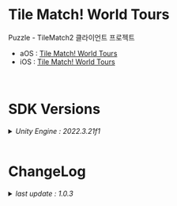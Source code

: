 # Tile Match! World Tours

Puzzle - TileMatch2 클라이언트 프로젝트

+ aOS : [Tile Match! World Tours](https://play.google.com/store/apps/details?id=com.ninetap.tilematchworldtours&gl=US)
+ iOS : [Tile Match! World Tours](https://apps.apple.com/app/id6476965728)

<br>

# SDK Versions
<details>
<summary markdown="span"><em>Unity Engine : 2022.3.21f1</em></summary>
<br>

---
+ UnityPackage Version
   - External Dependency Manager : 1.2.179
   - AppsFlyer : 6.13.10
   - Firebase : 11.7.0
   - Facebook : 16.0.2
   - IronSource : 7.8.1
   - In App Purchasing : 4.10.0

</details>

<br>

# ChangeLog

<details>
<summary markdown="span"><em>last update : 1.0.3</em></summary>
<br>

---
+ 1.0.3
   - 레벨 데이터 추가 (500)
   - 그리스 테마 추가
   - Blocker 추가 (Glue, Bush)
   - Blocker 팝업 추가 (튜토리얼, 실패)
   - Particle System 최적화

---
+ 1.0.2
   - 수집 이벤트 추가

---
+ 1.0.1
   - 레벨 데이터 추가 (400)
   - 호주 테마 추가
   - 번들 팝업 추가

---
+ 1.0.0
   - 출시 버전 배포

---
+ 0.0.1
   - Kick Off

</details>
